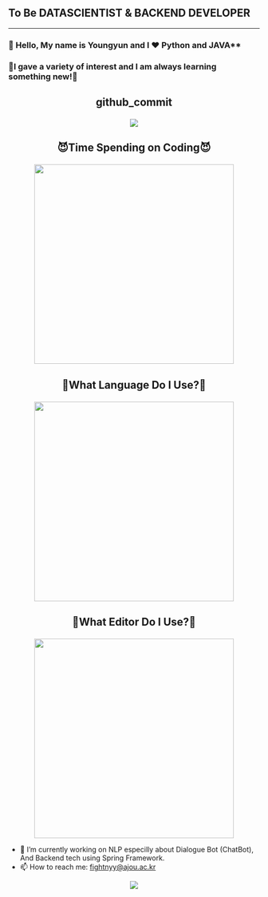 ## To Be DATASCIENTIST & BACKEND DEVELOPER

<hr>




### :wave: Hello, My name is Youngyun and I :heart: **Python**  and **JAVA****
### 🤗I gave a variety of interest and I am always learning something new!🤗




  ##  <p align = "center">github_commit</p>

  <p align = "center">
    <img src="https://github-readme-stats.vercel.app/api?username=fightnyy&show_icons=true"/>
  <p>





 ## <p align= "center"> 😈Time Spending on Coding😈 </p>                                                 

   <p align = "center">
       <img src="https://wakatime.com/share/@a8631d72-fc52-4b07-ac58-dbf819ad8f1f/f13c143a-eabe-4d8b-9324-e8528c5bd78f.svg" height="400"/>
   </p>
   
   
   


 ##  <p align = "center">  🤪What Language Do I Use?🤪 </p>
 <p align = "center">
      <img src="https://wakatime.com/share/@a8631d72-fc52-4b07-ac58-dbf819ad8f1f/258031e5-2a2c-4e2e-bc7d-453001f6d98c.svg" height="400">
 </p>


 ##  <p align = "center">  🤩What Editor Do I Use?🤩 </p>
 <p align = "center">
      <img src="https://wakatime.com/share/@a8631d72-fc52-4b07-ac58-dbf819ad8f1f/e70abf43-3fd5-4026-bdf0-5f12ada4cc57.svg" height="400">
 </p>



- 🔭 I’m currently working on NLP especilly about Dialogue Bot (ChatBot), And Backend tech using Spring Framework.
- 📫 How to reach me: <email>fightnyy@ajou.ac.kr</email>
<div align=center>
  <a href="https://hits.seeyoufarm.com"><img src="https://hits.seeyoufarm.com/api/count/incr/badge.svg?url=https%3A%2F%2Fgithub.com%2Fujusy&count_bg=%2379C83D&title_bg=%23555555&icon=&icon_color=%23E7E7E7&title=hits&edge_flat=false"/></a>
</div>
